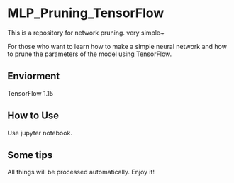 # MLP_Pruning_TensorFlow

This is a repository for network pruning. very simple~

For those who want to learn how to make a simple neural network and how to prune the parameters of the model using TensorFlow.

## Enviorment
TensorFlow 1.15

## How to Use
Use jupyter notebook.

## Some tips
All things will be processed automatically. Enjoy it!

